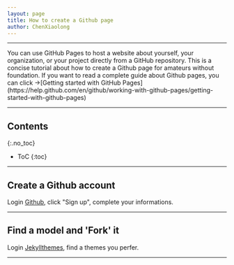 ```yaml
---
layout: page
title: How to create a Github page
author: ChenXiaolong
---
```

<hr>
You can use GitHub Pages to host a website about yourself, your organization, or your project directly from a GitHub repository. This is a concise tutorial about how to create a Github page for amateurs without foundation. If you want to read a complete guide about Github pages, you can click →[Getting started with GitHub Pages](https://help.github.com/en/github/working-with-github-pages/getting-started-with-github-pages)
<hr>

## Contents
{:.no_toc}

* ToC
{:toc}

---
## Create a Github account

Login [Github](https://github.com/), click "Sign up", complete your informations.

---

## Find a model and 'Fork' it
Login [Jekyllthemes](http://jekyllthemes.org ), find a themes you perfer.

---


